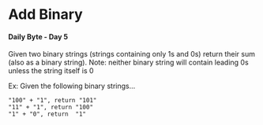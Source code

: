# Add Binary
#### Daily Byte - Day 5

Given two binary strings (strings containing only 1s and 0s) return their sum (also as a binary string).
Note: neither binary string will contain leading 0s unless the string itself is 0

Ex: Given the following binary strings...
```
"100" + "1", return "101"
"11" + "1", return "100"
"1" + "0", return  "1"
```